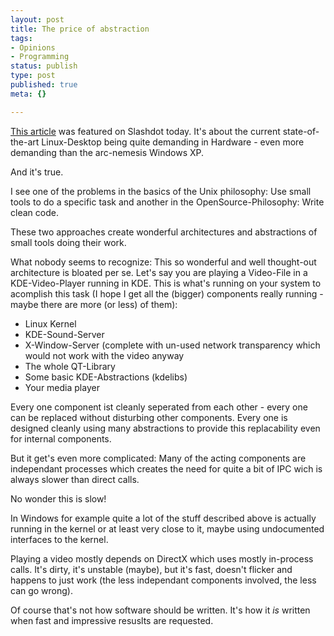 ```yaml
---
layout: post
title: The price of abstraction
tags:
- Opinions
- Programming
status: publish
type: post
published: true
meta: {}

---
```

<p>
<a href="http://www.osnews.com/story.php?news_id=7324">This article</a> was featured on Slashdot today. It's about the current state-of-the-art Linux-Desktop being quite demanding in Hardware - even more demanding than the arc-nemesis Windows XP.</p>
<p>And it's true.</p>
<p>I see one of the problems in the basics of the Unix philosophy: Use small tools to do a specific task and another in the OpenSource-Philosophy: Write clean code.</p>
<p>These two approaches create wonderful architectures and abstractions of small tools doing their work.
</p><p>What nobody seems to recognize: This so wonderful and well thought-out architecture is bloated per se.  Let's say you are playing a Video-File in a KDE-Video-Player running in KDE. This is what's running on your system to acomplish this task (I hope I get all the (bigger) components really running - maybe there are more (or less) of them):
</p>
<ul>
 <li>Linux Kernel</li>
 <li>KDE-Sound-Server</li>
 <li>X-Window-Server (complete with un-used network transparency which would not work with the video anyway</li>
 <li>The whole QT-Library</li>
  <li>Some basic KDE-Abstractions (kdelibs)</li>
  <li>Your media player</li>
</ul>
<p>
Every one component ist cleanly seperated from each other - every one can be replaced without disturbing other components. Every one is designed cleanly using many abstractions to provide this replacability even for internal components.</p>
<p>But it get's even more complicated: Many of the acting components are independant processes which creates the need for quite a bit of IPC wich is always slower than direct calls.</p>
<p>No wonder this is slow!</p>
<p>In Windows for example quite a lot of the stuff described above is actually running in the kernel or at least very close to it, maybe using undocumented interfaces to the kernel.
</p><p> Playing a video mostly depends on DirectX which uses mostly in-process calls. It's dirty, it's unstable (maybe), but it's fast, doesn't flicker and happens to just work (the less independant components involved, the less can go wrong).</p>
<p>Of course that's not how software should be written. It's how it <em>is</em> written when fast and impressive resuslts are requested.</p>
